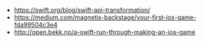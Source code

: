 - https://swift.org/blog/swift-api-transformation/
- https://medium.com/magnetis-backstage/your-first-ios-game-fda99504c3e4
- http://open.bekk.no/a-swift-run-through-making-an-ios-game
